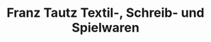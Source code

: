 ---
title: "Franz Tautz Textil-, Schreib- und Spielwaren"
url: /teuschnitz/franz-tautz-textil-schreib-und-spielwaren/
shop: Kramladen
---
